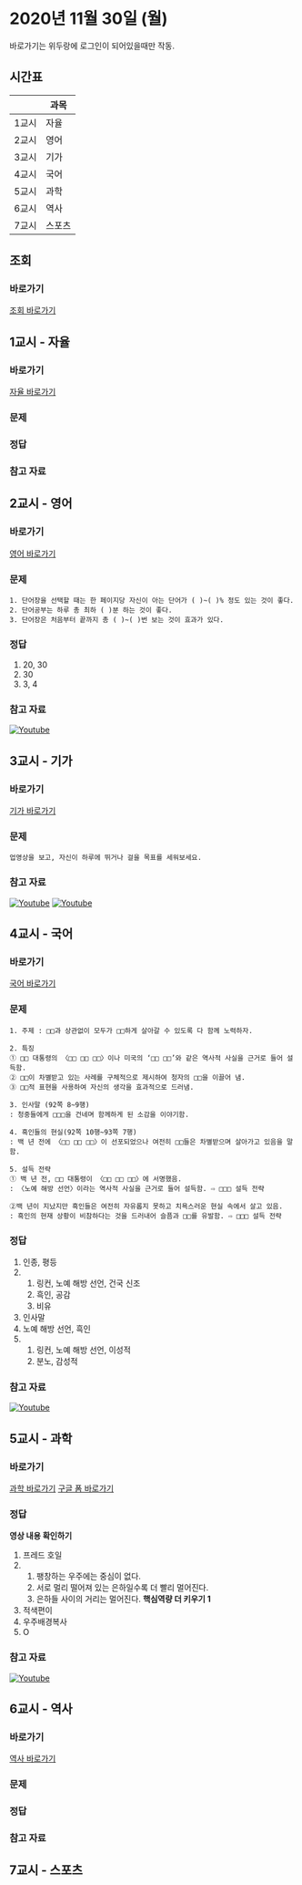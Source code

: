 # 2020년 11월 30일 (월)

바로가기는 위두랑에 로그인이 되어있을때만 작동.

## 시간표
|    |과목|
|----|---|
|1교시|자율|
|2교시|영어|
|3교시|기가|
|4교시|국어|
|5교시|과학|
|6교시|역사|
|7교시|스포츠|

## 조회
### 바로가기
[조회 바로가기](https://rang.edunet.net/class/G000364114/classNotifyView.do?pageNo=1&notifySequence=302206)

## 1교시 - 자율
### 바로가기
[자율 바로가기](https://rang.edunet.net/class/G000364114/hmwkppList.do?hmwkSeq=717369&hmwkTypeCd=ALL)
### 문제
### 정답
### 참고 자료

## 2교시 - 영어
### 바로가기
[영어 바로가기](https://rang.edunet.net/class/G000325221/hmwkppList.do?hmwkSeq=717851&hmwkTypeCd=ALL)
### 문제
```
1. 단어장을 선택할 때는 한 페이지당 자신이 아는 단어가 ( )~( )% 정도 있는 것이 좋다.
2. 단어공부는 하루 총 최하 ( )분 하는 것이 좋다.
3. 단어장은 처음부터 끝까지 총 ( )~( )번 보는 것이 효과가 있다.
```
### 정답
1. 20, 30
2. 30
3. 3, 4
### 참고 자료
[![Youtube](http://img.youtube.com/vi/KjiUvGWIj4o/0.jpg)](https://www.youtube.com/embed/KjiUvGWIj4o "Youtube")

## 3교시 - 기가
### 바로가기
[기가 바로가기](https://rang.edunet.net/class/G000367106/hmwkppList.do?hmwkSeq=717976&hmwkTypeCd=ALL)
### 문제
```
업영상을 보고, 자신이 하루에 뛰거나 걸을 목표를 세워보세요.
```
### 참고 자료
[![Youtube](http://img.youtube.com/vi/nE5dGGrAoPI/0.jpg)](https://www.youtube.com/embed/nE5dGGrAoPI "Youtube")
[![Youtube](http://img.youtube.com/vi/Av8hkx6kXgI/0.jpg)](https://www.youtube.com/embed/Av8hkx6kXgI "Youtube")

## 4교시 - 국어
### 바로가기
[국어 바로가기](https://rang.edunet.net/class/G000323851/hmwkppList.do?hmwkSeq=718072&hmwkTypeCd=ALL)
### 문제
```
1. 주제 : □□과 상관없이 모두가 □□하게 살아갈 수 있도록 다 함께 노력하자.

2. 특징
① □□ 대통령의 〈□□ □□ □□〉이나 미국의 ‘□□ □□’와 같은 역사적 사실을 근거로 들어 설득함.
② □□이 차별받고 있는 사례를 구체적으로 제시하여 청자의 □□을 이끌어 냄.
③ □□적 표현을 사용하여 자신의 생각을 효과적으로 드러냄.

3. 인사말 (92쪽 8~9행)
: 청중들에게 □□□을 건네며 함께하게 된 소감을 이야기함. 

4. 흑인들의 현실(92쪽 10행~93쪽 7행)
: 백 년 전에 〈□□ □□ □□〉이 선포되었으나 여전히 □□들은 차별받으며 살아가고 있음을 말함.

5. 설득 전략
① 백 년 전, □□ 대통령이 〈□□ □□ □□〉에 서명했음.
: 〈노예 해방 선언〉이라는 역사적 사실을 근거로 들어 설득함. ⇨ □□□ 설득 전략

②백 년이 지났지만 흑인들은 여전히 자유롭지 못하고 치욕스러운 현실 속에서 살고 있음.
: 흑인의 현재 상황이 비참하다는 것을 드러내어 슬픔과 □□를 유발함. ⇨ □□□ 설득 전략
```
### 정답
1. 인종, 평등
2. 1. 링컨, 노예 해방 선언, 건국 신조
   2. 흑인, 공감
   3. 비유
3. 인사말
4. 노예 해방 선언, 흑인
5. 1. 링컨, 노예 해방 선언, 이성적
   2. 분노, 감성적
### 참고 자료
[![Youtube](http://img.youtube.com/vi/VIKNt20Llj4/0.jpg)](https://www.youtube.com/embed/VIKNt20Llj4 "Youtube")

## 5교시 - 과학
### 바로가기
[과학 바로가기](https://rang.edunet.net/class/G000325054/hmwkppList.do?hmwkSeq=NO_EXIST&hmwkTypeCd=ALL)
[구글 폼 바로가기](https://forms.gle/GGVpN7Ns4nn4mJcr6)
### 정답
__영상 내용 확인하기__
1. 프레드 호일
2. 1. 팽창하는 우주에는 중심이 없다.
   2. 서로 멀리 떨어져 있는 은하일수록 더 빨리 멀어진다.
   3. 은하들 사이의 거리는 멀어진다.
__핵심역량 더 키우기 1__
1. 적색편이
2. 우주배경복사
3. O
### 참고 자료
[![Youtube](http://img.youtube.com/vi/_ifMsQ3mAEc/0.jpg)](https://www.youtube.com/embed/_ifMsQ3mAEc "Youtube")

## 6교시 - 역사
### 바로가기
[역사 바로가기](https://rang.edunet.net/class/G000325407/hmwkppList.do?hmwkSeq=NO_EXIST&hmwkTypeCd=ALL)
### 문제
### 정답
### 참고 자료

## 7교시 - 스포츠
